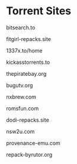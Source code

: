 # Torrent Sites

bitsearch.to

fitgirl-repacks.site

1337x.to/home

kickasstorrents.to

thepiratebay.org

bugutv.org

nxbrew.com

romsfun.com

dodi-repacks.site

nsw2u.com

provenance-emu.com

repack-byrutor.org
